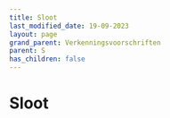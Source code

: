 ```yaml
---
title: Sloot
last_modified_date: 19-09-2023
layout: page
grand_parent: Verkenningsvoorschriften
parent: S
has_children: false
---
```


Sloot
=====

